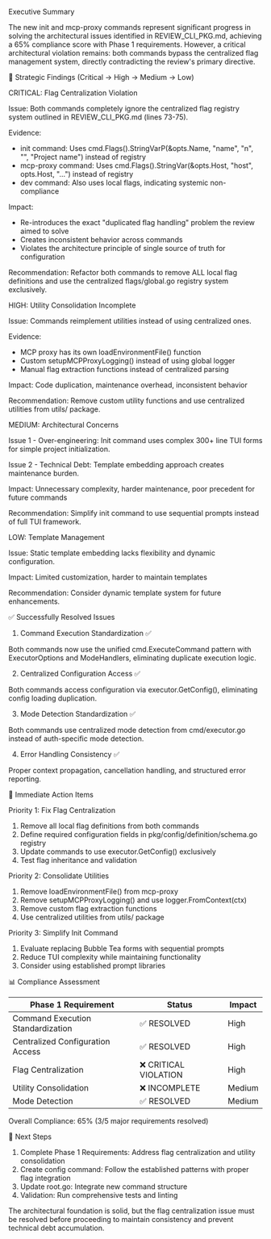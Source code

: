 Executive Summary

The new init and mcp-proxy commands represent significant progress in solving the architectural issues identified in REVIEW_CLI_PKG.md, achieving a 65% compliance score with Phase
1 requirements. However, a critical architectural violation remains: both commands bypass the centralized flag management system, directly contradicting the review's primary
directive.

🎯 Strategic Findings (Critical → High → Medium → Low)

CRITICAL: Flag Centralization Violation

Issue: Both commands completely ignore the centralized flag registry system outlined in REVIEW_CLI_PKG.md (lines 73-75).

Evidence:

- init command: Uses cmd.Flags().StringVarP(&opts.Name, "name", "n", "", "Project name") instead of registry
- mcp-proxy command: Uses cmd.Flags().StringVar(&opts.Host, "host", opts.Host, "...") instead of registry
- dev command: Also uses local flags, indicating systemic non-compliance

Impact:

- Re-introduces the exact "duplicated flag handling" problem the review aimed to solve
- Creates inconsistent behavior across commands
- Violates the architecture principle of single source of truth for configuration

Recommendation: Refactor both commands to remove ALL local flag definitions and use the centralized flags/global.go registry system exclusively.

HIGH: Utility Consolidation Incomplete

Issue: Commands reimplement utilities instead of using centralized ones.

Evidence:

- MCP proxy has its own loadEnvironmentFile() function
- Custom setupMCPProxyLogging() instead of using global logger
- Manual flag extraction functions instead of centralized parsing

Impact: Code duplication, maintenance overhead, inconsistent behavior

Recommendation: Remove custom utility functions and use centralized utilities from utils/ package.

MEDIUM: Architectural Concerns

Issue 1 - Over-engineering: Init command uses complex 300+ line TUI forms for simple project initialization.

Issue 2 - Technical Debt: Template embedding approach creates maintenance burden.

Impact: Unnecessary complexity, harder maintenance, poor precedent for future commands

Recommendation: Simplify init command to use sequential prompts instead of full TUI framework.

LOW: Template Management

Issue: Static template embedding lacks flexibility and dynamic configuration.

Impact: Limited customization, harder to maintain templates

Recommendation: Consider dynamic template system for future enhancements.

✅ Successfully Resolved Issues

1. Command Execution Standardization ✅

Both commands now use the unified cmd.ExecuteCommand pattern with ExecutorOptions and ModeHandlers, eliminating duplicate execution logic.

2. Centralized Configuration Access ✅

Both commands access configuration via executor.GetConfig(), eliminating config loading duplication.

3. Mode Detection Standardization ✅

Both commands use centralized mode detection from cmd/executor.go instead of auth-specific mode detection.

4. Error Handling Consistency ✅

Proper context propagation, cancellation handling, and structured error reporting.

🔧 Immediate Action Items

Priority 1: Fix Flag Centralization

1. Remove all local flag definitions from both commands
2. Define required configuration fields in pkg/config/definition/schema.go registry
3. Update commands to use executor.GetConfig() exclusively
4. Test flag inheritance and validation

Priority 2: Consolidate Utilities

1. Remove loadEnvironmentFile() from mcp-proxy
2. Remove setupMCPProxyLogging() and use logger.FromContext(ctx)
3. Remove custom flag extraction functions
4. Use centralized utilities from utils/ package

Priority 3: Simplify Init Command

1. Evaluate replacing Bubble Tea forms with sequential prompts
2. Reduce TUI complexity while maintaining functionality
3. Consider using established prompt libraries

📊 Compliance Assessment

| Phase 1 Requirement               | Status                | Impact |
| --------------------------------- | --------------------- | ------ |
| Command Execution Standardization | ✅ RESOLVED           | High   |
| Centralized Configuration Access  | ✅ RESOLVED           | High   |
| Flag Centralization               | ❌ CRITICAL VIOLATION | High   |
| Utility Consolidation             | ❌ INCOMPLETE         | Medium |
| Mode Detection                    | ✅ RESOLVED           | Medium |

Overall Compliance: 65% (3/5 major requirements resolved)

🎯 Next Steps

1. Complete Phase 1 Requirements: Address flag centralization and utility consolidation
2. Create config command: Follow the established patterns with proper flag integration
3. Update root.go: Integrate new command structure
4. Validation: Run comprehensive tests and linting

The architectural foundation is solid, but the flag centralization issue must be resolved before proceeding to maintain consistency and prevent technical debt accumulation.
